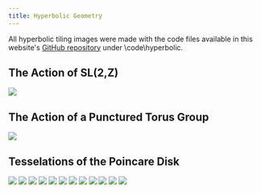 ```yaml
---
title: Hyperbolic Geometry
---
```


All hyperbolic tiling images were made with the code files available in this website's <a href="https://github.com/ibeach/ibeach.github.io">GitHub repository</a> under \code\hyperbolic.

<h2> The Action of SL(2,Z) </h2>

<img src="\images\hyperbolic\sl2z_cool.png">

<h2> The Action of a Punctured Torus Group </h2>

<img src="\images\hyperbolic\torus.png">

<h2> Tesselations of the Poincare Disk </h2>

<img src="\images\hyperbolic\4_5.png">
<img src="\images\hyperbolic\4_6.png">
<img src="\images\hyperbolic\5_4.png">
<img src="\images\hyperbolic\5_5.png">
<img src="\images\hyperbolic\5_6.png">
<img src="\images\hyperbolic\6_4.png">
<img src="\images\hyperbolic\6_6.png">
<img src="\images\hyperbolic\7_3.png">
<img src="\images\hyperbolic\7_4.png">
<img src="\images\hyperbolic\8_8.png">
<img src="\images\hyperbolic\9_3.png">
<img src="\images\hyperbolic\irreg.png">

